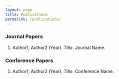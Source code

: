```yaml
---
layout: page
title: Publications
permalink: /publications/
---
```


### Journal Papers
1. Author1, Author2 (Year). *Title*. Journal Name.

### Conference Papers
1. Author1, Author2 (Year). *Title*. Conference Name.